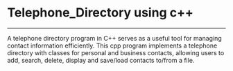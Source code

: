 # Telephone_Directory using c++
-------------------------------------------------------------------------------------------------------------------------------------------------------------------------------------------------------------------------------------------------
A telephone directory program in C++ serves as a useful tool for managing contact information efficiently.
This cpp program implements a telephone directory with classes for personal and business contacts, allowing users to add, search, delete, display and save/load contacts to/from a file.

